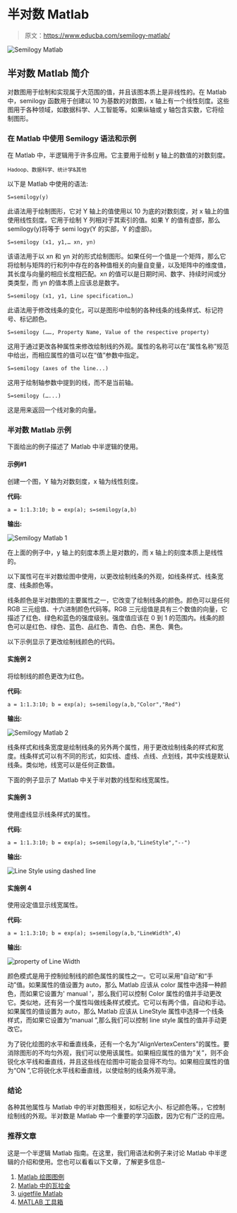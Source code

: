 # 半对数 Matlab

> 原文：<https://www.educba.com/semilogy-matlab/>

![Semilogy Matlab](img/e498fcbb05e480ce14b1c922738429df.png)



## 半对数 Matlab 简介

对数图用于绘制和实现属于大范围的值，并且该图本质上是非线性的。在 Matlab 中，semilogy 函数用于创建以 10 为基数的对数图，x 轴上有一个线性刻度。这些图用于各种领域，如数据科学、人工智能等。如果纵轴或 y 轴包含实数，它将绘制图形。

### 在 Matlab 中使用 Semilogy 语法和示例

在 Matlab 中，半逻辑用于许多应用。它主要用于绘制 y 轴上的数值的对数刻度。

<small>Hadoop、数据科学、统计学&其他</small>

以下是 Matlab 中使用的语法:

`S=semilogy(y)`

此语法用于绘制图形，它对 Y 轴上的值使用以 10 为底的对数刻度，对 x 轴上的值使用线性刻度。它用于绘制 Y 列相对于其索引的值。如果 Y 的值有虚部，那么 semilogy(y)将等于 semi logy(Y 的实部，Y 的虚部)。

`S=semilogy (x1, y1,… xn, yn)`

该语法用于以 xn 和 yn 对的形式绘制图形。如果任何一个值是一个矩阵，那么它将绘制与矩阵的行和列中存在的各种值相关的向量自变量，以及矩阵中的维度值，其长度与向量的相应长度相匹配。xn 的值可以是日期时间、数字、持续时间或分类类型，而 yn 的值本质上应该总是数字。

`S=semilogy (x1, y1, Line specification…)`

此语法用于修改线条的变化，可以是图形中绘制的各种线条的线条样式、标记符号、标记颜色。

`S=semilogy (……, Property Name, Value of the respective property)`

这用于通过更改各种属性来修改绘制线的外观。属性的名称可以在“属性名称”规范中给出，而相应属性的值可以在“值”参数中指定。

`S=semilogy (axes of the line...)`

这用于绘制轴参数中提到的线，而不是当前轴。

`S=semilogy (…...)`

这是用来返回一个线对象的向量。

### 半对数 Matlab 示例

下面给出的例子描述了 Matlab 中半逻辑的使用。

#### 示例#1

创建一个图，Y 轴为对数刻度，x 轴为线性刻度。

**代码:**

`a = 1:1.3:10;
b = exp(a);
s=semilogy(a,b)`

**输出:**

![Semilogy Matlab 1](img/ee727fed352272e19d9db5fb14ccc853.png)



在上面的例子中，y 轴上的刻度本质上是对数的，而 x 轴上的刻度本质上是线性的。

以下属性可在半对数绘图中使用，以更改绘制线条的外观，如线条样式、线条宽度、线条颜色等。

线条颜色是半对数图的主要属性之一，它改变了绘制线条的颜色。颜色可以是任何 RGB 三元组值、十六进制颜色代码等。RGB 三元组值是具有三个数值的向量，它描述了红色、绿色和蓝色的强度级别。强度值应该在 0 到 1 的范围内。线条的颜色可以是红色、绿色、蓝色、品红色、青色、白色、黑色、黄色。

以下示例显示了更改绘制线颜色的代码。

#### 实施例 2

将绘制线的颜色更改为红色。

**代码:**

`a = 1:1.3:10;
b = exp(a);
s=semilogy(a,b,"Color","Red")`

**输出:**

![Semilogy Matlab 2](img/8a0f158d2bd5f476b75857c82d3da53c.png)



线条样式和线条宽度是绘制线条的另外两个属性，用于更改绘制线条的样式和宽度。线条样式可以有不同的形式，如实线、虚线、点线、点划线，其中实线是默认线条。类似地，线宽可以是任何正数值。

下面的例子显示了 Matlab 中关于半对数的线型和线宽属性。

#### 实施例 3

使用虚线显示线条样式的属性。

**代码:**

`a = 1:1.3:10;
b = exp(a);
s=semilogy(a,b,"LineStyle","--")`

**输出:**

![Line Style using dashed line](img/7d5655b42226410345875c40fa2b4712.png)



#### 实施例 4

使用设定值显示线宽属性。

**代码:**

`a = 1:1.3:10;
b = exp(a);
s=semilogy(a,b,"LineWidth",4)`

**输出:**

![property of Line Width](img/78bad31b648dfd4883ac900b90b80f5e.png)



颜色模式是用于控制绘制线的颜色属性的属性之一。它可以采用“自动”和“手动”值。如果属性的值设置为 auto，那么 Matlab 应该从 color 属性中选择一种颜色，而如果它设置为' manual '，那么我们可以控制 Color 属性的值并手动更改它。类似地，还有另一个属性叫做线条样式模式。它可以有两个值，自动和手动。如果属性的值设置为 auto，那么 Matlab 应该从 LineStyle 属性中选择一个线条样式，而如果它设置为“manual ”,那么我们可以控制 line style 属性的值并手动更改它。

为了锐化绘图的水平和垂直线条，还有一个名为“AlignVertexCenters”的属性。要消除图形的不均匀外观，我们可以使用该属性。如果相应属性的值为“关”，则不会锐化水平线和垂直线，并且这些线在绘图中可能会显得不均匀。如果相应属性的值为“ON ”,它将锐化水平线和垂直线，以使绘制的线条外观平滑。

### 结论

各种其他属性与 Matlab 中的半对数图相关，如标记大小、标记颜色等。，它控制绘制线的外观。半对数是 Matlab 中一个重要的学习函数，因为它有广泛的应用。

### 推荐文章

这是一个半逻辑 Matlab 指南。在这里，我们用语法和例子来讨论 Matlab 中半逻辑的介绍和使用。您也可以看看以下文章，了解更多信息–

1.  [Matlab 绘图图例](https://www.educba.com/matlab-plot-legend/)
2.  [Matlab 中的瓦拉金](https://www.educba.com/varargin-in-matlab/)
3.  [uigetfile Matlab](https://www.educba.com/uigetfile-matlab/)
4.  [MATLAB 工具箱](https://www.educba.com/matlab-toolbox/)





